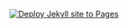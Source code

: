 [![Deploy Jekyll site to Pages](https://github.com/joel35/myblog/actions/workflows/pages.yml/badge.svg)](https://github.com/joel35/myblog/actions/workflows/pages.yml)